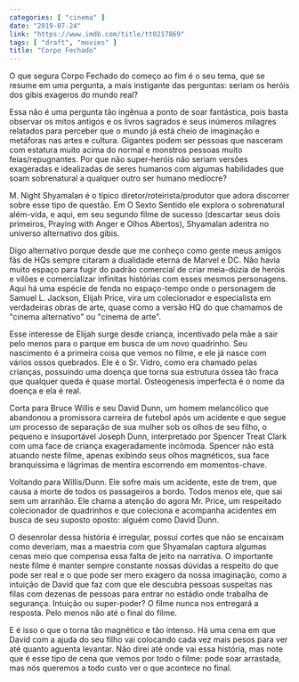 ```yaml
---
categories: [ "cinema" ]
date: "2019-07-24"
link: "https://www.imdb.com/title/tt0217869"
tags: [ "draft", "movies" ]
title: "Corpo Fechado"
---
```

O que segura Corpo Fechado do começo ao fim é o seu tema, que se resume em uma pergunta, a mais instigante das perguntas: seriam os heróis dos gibis exageros do mundo real?

Essa não é uma pergunta tão ingênua a ponto de soar fantástica, pois basta observar os mitos antigos e os livros sagrados e seus inúmeros milagres relatados para perceber que o mundo já está cheio de imaginação e metáforas nas artes e cultura. Gigantes podem ser pessoas que nasceram com estatura muito acima do normal e monstros pessoas muito feias/repugnantes. Por que não super-heróis não seriam versões exageradas e idealizadas de seres humanos com algumas habilidades que soam sobrenatural a qualquer outro ser humano medíocre?

M. Night Shyamalan é o típico diretor/roteirista/produtor que adora discorrer sobre esse tipo de questão. Em O Sexto Sentido ele explora o sobrenatural além-vida, e aqui, em seu segundo filme de sucesso (descartar seus dois primeiros, Praying with Anger e Olhos Abertos), Shyamalan adentra no universo alternativo dos gibis.

Digo alternativo porque desde que me conheço como gente meus amigos fãs de HQs sempre citaram a dualidade eterna de Marvel e DC. Não havia muito espaço para fugir do padrão comercial de criar meia-dúzia de heróis e vilões e comercializar infinitas histórias com esses mesmos personagens. Aqui há uma espécie de fenda no espaço-tempo onde o personagem de Samuel L. Jackson, Elijah Price, vira um colecionador e especialista em verdadeiras obras de arte, quase como a versão HQ do que chamamos de "cinema alternativo" ou "cinema de arte".

Esse interesse de Elijah surge desde criança, incentivado pela mãe a sair pelo menos para o parque em busca de um novo quadrinho. Seu nascimento é a primeira coisa que vemos no filme, e ele já nasce com vários ossos quebrados. Ele é o Sr. Vidro, como era chamado pelas crianças, possuindo uma doença que torna sua estrutura óssea tão fraca que qualquer queda é quase mortal. Osteogenesis imperfecta é o nome da doença e ela é real.

Corta para Bruce Willis e seu David Dunn, um homem melancólico que abandonou a promissora carreira de futebol após um acidente e que segue um processo de separação de sua mulher sob os olhos de seu filho, o pequeno e insuportável Joseph Dunn, interpretado por Spencer Treat Clark com uma face de criança exageradamente incômoda. Spencer não está atuando neste filme, apenas exibindo seus olhos magnéticos, sua face branquíssima e lágrimas de mentira escorrendo em momentos-chave.

Voltando para Willis/Dunn. Ele sofre mais um acidente, este de trem, que causa a morte de todos os passageiros a bordo. Todos menos ele, que sai sem um arranhão. Ele chama a atenção do agora Mr. Price, um respeitado colecionador de quadrinhos e que coleciona e acompanha acidentes em busca de seu suposto oposto: alguém como David Dunn.

O desenrolar dessa história é irregular, possui cortes que não se encaixam como deveriam, mas a maestria com que Shyamalan captura algumas cenas meio que compensa essa falta de jeito na narrativa. O importante neste filme é manter sempre constante nossas dúvidas a respeito do que pode ser real e o que pode ser mero exagero da nossa imaginação, como a intuição de David que faz com que ele descubra pessoas suspeitas nas filas com dezenas de pessoas para entrar no estádio onde trabalha de segurança. Intuição ou super-poder? O filme nunca nos entregará a resposta. Pelo menos não até o final do filme.

E é isso o que o torna tão magnético e tão intenso. Há uma cena em que David com a ajuda do seu filho vai colocando cada vez mais pesos para ver até quanto aguenta levantar. Não direi até onde vai essa história, mas note que é esse tipo de cena que vemos por todo o filme: pode soar arrastada, mas nós queremos a todo custo ver o que acontece no final.
